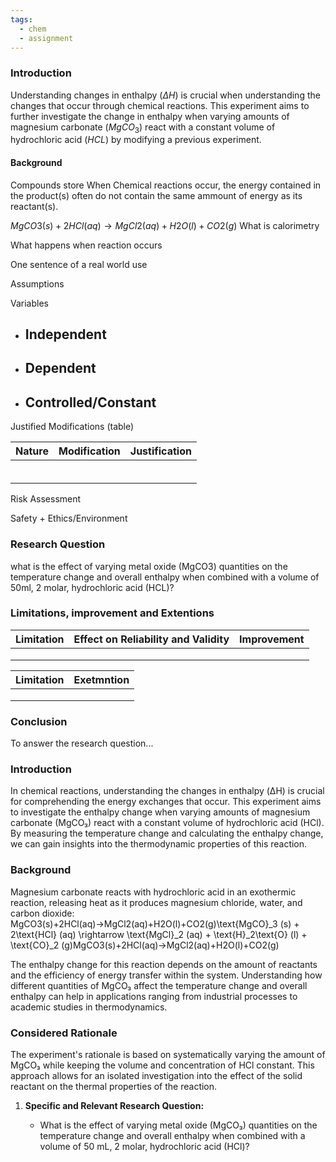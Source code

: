 ```yaml
---
tags:
  - chem
  - assignment
---
```

### Introduction
Understanding changes in enthalpy $(\Delta H)$ is crucial when understanding the changes that occur through chemical reactions. This experiment aims to further investigate the change in enthalpy when varying amounts of magnesium carbonate ($MgCO_3$) react with a constant volume of hydrochloric acid ($HCL$) by modifying a previous experiment. 

#### Background
Compounds store 
When Chemical reactions occur, the energy contained in the product(s) often do not contain the same ammount of energy as its reactant(s).


$MgCO3​(s)+2HCl(aq)→MgCl2​(aq)+H2​O(l)+CO2​(g)$
What is calorimetry


What happens when reaction occurs




One sentence of a real world use


Assumptions


Variables
- Independent
	- 
- Dependent
	- 
- Controlled/Constant
	- 


Justified Modifications (table)


| Nature | Modification | Justification |
| :----- | :----------- | :------------ |
|        |              |               |
|        |              |               |
|        |              |               |
|        |              |               |
|        |              |               |
|        |              |               |


Risk Assessment

Safety + Ethics/Environment

### Research Question
what is the effect of varying metal oxide (MgCO3) quantities on the temperature change and overall enthalpy when combined with a volume of 50ml, 2 molar, hydrochloric acid (HCL)?

### Limitations, improvement and Extentions
| Limitation | Effect on Reliability and Validity | Improvement |
| :--------- | :--------------------------------- | :---------- |
|            |                                    |             |
|            |                                    |             |
|            |                                    |             |



| Limitation | Exetmntion |
| :--------- | :--------- |
|            |            |
|            |            |
|            |            |
### Conclusion

To answer the research question...







### Introduction

In chemical reactions, understanding the changes in enthalpy (ΔH) is crucial for comprehending the energy exchanges that occur. This experiment aims to investigate the enthalpy change when varying amounts of magnesium carbonate (MgCO₃) react with a constant volume of hydrochloric acid (HCl). By measuring the temperature change and calculating the enthalpy change, we can gain insights into the thermodynamic properties of this reaction.

### Background

Magnesium carbonate reacts with hydrochloric acid in an exothermic reaction, releasing heat as it produces magnesium chloride, water, and carbon dioxide: MgCO3(s)+2HCl(aq)→MgCl2(aq)+H2O(l)+CO2(g)\text{MgCO}_3 (s) + 2\text{HCl} (aq) \rightarrow \text{MgCl}_2 (aq) + \text{H}_2\text{O} (l) + \text{CO}_2 (g)MgCO3​(s)+2HCl(aq)→MgCl2​(aq)+H2​O(l)+CO2​(g)

The enthalpy change for this reaction depends on the amount of reactants and the efficiency of energy transfer within the system. Understanding how different quantities of MgCO₃ affect the temperature change and overall enthalpy can help in applications ranging from industrial processes to academic studies in thermodynamics.

### Considered Rationale

The experiment's rationale is based on systematically varying the amount of MgCO₃ while keeping the volume and concentration of HCl constant. This approach allows for an isolated investigation into the effect of the solid reactant on the thermal properties of the reaction.

1. **Specific and Relevant Research Question:**
    
    - What is the effect of varying metal oxide (MgCO₃) quantities on the temperature change and overall enthalpy when combined with a volume of 50 mL, 2 molar, hydrochloric acid (HCl)?
